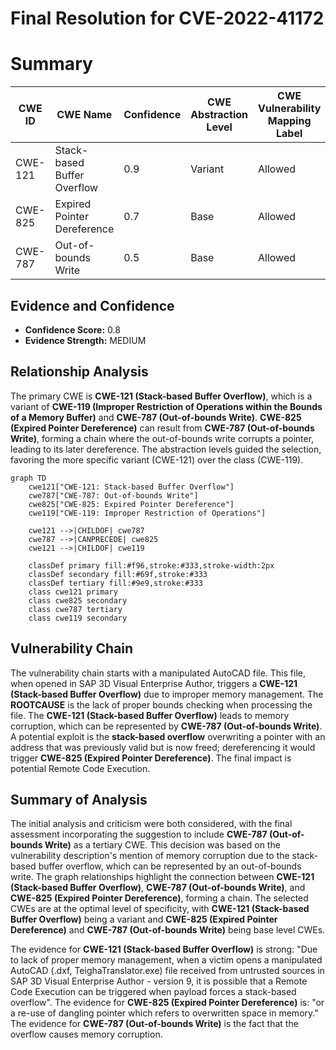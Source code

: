 # Final Resolution for CVE-2022-41172

# Summary

| CWE ID | CWE Name | Confidence | CWE Abstraction Level | CWE Vulnerability Mapping Label | CWE-Vulnerability Mapping Notes |
|---|---|---|---|---|---|
| CWE-121 | Stack-based Buffer Overflow | 0.9 | Variant | Allowed | Primary CWE |
| CWE-825 | Expired Pointer Dereference | 0.7 | Base | Allowed | Secondary CWE |
| CWE-787 | Out-of-bounds Write | 0.5 | Base | Allowed | Tertiary CWE |

## Evidence and Confidence

*   **Confidence Score:** 0.8
*   **Evidence Strength:** MEDIUM

## Relationship Analysis
The primary CWE is **CWE-121 (Stack-based Buffer Overflow)**, which is a variant of **CWE-119 (Improper Restriction of Operations within the Bounds of a Memory Buffer)** and **CWE-787 (Out-of-bounds Write)**. **CWE-825 (Expired Pointer Dereference)** can result from **CWE-787 (Out-of-bounds Write)**, forming a chain where the out-of-bounds write corrupts a pointer, leading to its later dereference. The abstraction levels guided the selection, favoring the more specific variant (CWE-121) over the class (CWE-119).

```mermaid
graph TD
    cwe121["CWE-121: Stack-based Buffer Overflow"]
    cwe787["CWE-787: Out-of-bounds Write"]
    cwe825["CWE-825: Expired Pointer Dereference"]
    cwe119["CWE-119: Improper Restriction of Operations"]
    
    cwe121 -->|CHILDOF| cwe787
    cwe787 -->|CANPRECEDE| cwe825
    cwe121 -->|CHILDOF| cwe119

    classDef primary fill:#f96,stroke:#333,stroke-width:2px
    classDef secondary fill:#69f,stroke:#333
    classDef tertiary fill:#9e9,stroke:#333
    class cwe121 primary
    class cwe825 secondary
    class cwe787 tertiary
    class cwe119 secondary
```

## Vulnerability Chain
The vulnerability chain starts with a manipulated AutoCAD file. This file, when opened in SAP 3D Visual Enterprise Author, triggers a **CWE-121 (Stack-based Buffer Overflow)** due to improper memory management. The **ROOTCAUSE** is the lack of proper bounds checking when processing the file. The **CWE-121 (Stack-based Buffer Overflow)** leads to memory corruption, which can be represented by **CWE-787 (Out-of-bounds Write)**. A potential exploit is the **stack-based overflow** overwriting a pointer with an address that was previously valid but is now freed; dereferencing it would trigger **CWE-825 (Expired Pointer Dereference)**. The final impact is potential Remote Code Execution.

## Summary of Analysis
The initial analysis and criticism were both considered, with the final assessment incorporating the suggestion to include **CWE-787 (Out-of-bounds Write)** as a tertiary CWE. This decision was based on the vulnerability description's mention of memory corruption due to the stack-based buffer overflow, which can be represented by an out-of-bounds write. The graph relationships highlight the connection between **CWE-121 (Stack-based Buffer Overflow)**, **CWE-787 (Out-of-bounds Write)**, and **CWE-825 (Expired Pointer Dereference)**, forming a chain. The selected CWEs are at the optimal level of specificity, with **CWE-121 (Stack-based Buffer Overflow)** being a variant and **CWE-825 (Expired Pointer Dereference)** and **CWE-787 (Out-of-bounds Write)** being base level CWEs.

The evidence for **CWE-121 (Stack-based Buffer Overflow)** is strong: "Due to lack of proper memory management, when a victim opens a manipulated AutoCAD (.dxf, TeighaTranslator.exe) file received from untrusted sources in SAP 3D Visual Enterprise Author - version 9, it is possible that a Remote Code Execution can be triggered when payload forces a stack-based overflow".
The evidence for **CWE-825 (Expired Pointer Dereference)** is: "or a re-use of dangling pointer which refers to overwritten space in memory."
The evidence for **CWE-787 (Out-of-bounds Write)** is the fact that the overflow causes memory corruption.
